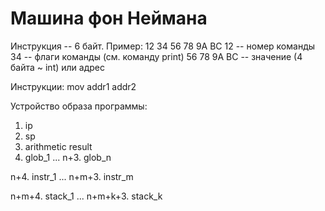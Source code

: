 # Машина фон Неймана

Инструкция -- 6 байт.
Пример: 12 34 56 78 9A BC
12 -- номер команды
34 -- флаги команды (см. команду print)
56 78 9A BC -- значение (4 байта ~ int) или адрес

Инструкции:
mov addr1 addr2

Устройство образа программы:
1. ip
2. sp
3. arithmetic result
4. glob_1
...
n+3. glob_n

n+4. instr_1
...
n+m+3. instr_m

n+m+4. stack_1
...
n+m+k+3. stack_k
